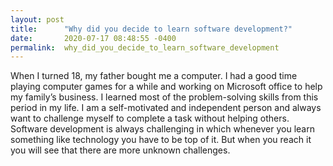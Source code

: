 ```yaml
---
layout: post
title:      "Why did you decide to learn software development?"
date:       2020-07-17 08:48:55 -0400
permalink:  why_did_you_decide_to_learn_software_development
---
```


When I turned 18, my father bought me a computer. I had a good time playing computer games for a while and working on Microsoft office to help my family’s business. I learned most of the problem-solving skills from this period in my life. I am a self-motivated and independent person and always want to challenge myself to complete a task without helping others. Software development is always challenging in which whenever you learn something like technology you have to be top of it. But when you reach it you will see that there are more unknown challenges.



